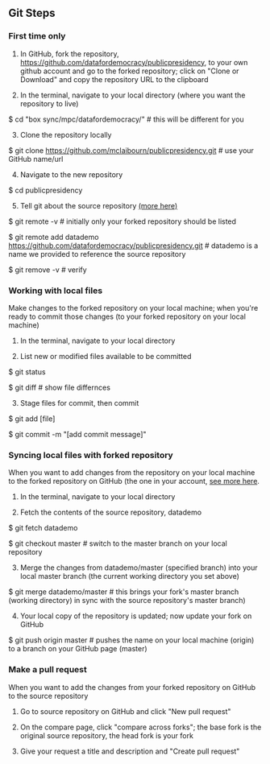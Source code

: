 ## Git Steps

### First time only

1. In GitHub, fork the repository, https://github.com/datafordemocracy/publicpresidency, to your own github account and go to the forked repository; click on "Clone or Download" and copy the repository URL to the clipboard

2. In the terminal, navigate to your local directory (where you want the repository to live)

  $ cd "box sync/mpc/datafordemocracy/" # this will be different for you

3. Clone the repository locally

  $ git clone https://github.com/mclaibourn/publicpresidency.git # use your GitHub name/url

4. Navigate to the new repository

  $ cd publicpresidency

5. Tell git about the source repository [(more here)](https://help.github.com/articles/configuring-a-remote-for-a-fork/)

  $ git remote -v # initially only your forked repository should be listed

  $ git remote add datademo https://github.com/datafordemocracy/publicpresidency.git # datademo is a name we provided to reference the source repository

  $ git remove -v # verify


### Working with local files

Make changes to the forked repository on your local machine; when you're ready to commit those changes (to your forked repository on your local machine)

1. In the terminal, navigate to your local directory

2. List new or modified files available to be committed

  $ git status

  $ git diff # show file differnces

3. Stage files for commit, then commit

  $ git add [file]

  $ git commit -m "[add commit message]"


### Syncing local files with forked repository

When you want to add changes from the repository on your local machine to the forked repository on GitHub (the one in your account,
[see more here](https://help.github.com/articles/syncing-a-fork/).

1. In the terminal, navigate to your local directory

2. Fetch the contents of the source repository, datademo

  $ git fetch datademo

  $ git checkout master # switch to the master branch on your local repository

3. Merge the changes from datademo/master (specified branch) into your local master branch (the current working directory you set above)

  $ git merge datademo/master # this brings your fork's master branch (working directory) in sync with the source repository's master branch)

4. Your local copy of the repository is updated; now update your fork on GitHub

  $ git push origin master # pushes the name on your local machine (origin) to a branch on your GitHub page (master)


### Make a pull request
When you want to add the changes from your forked repository on GitHub to the source repository

1. Go to source repository on GitHub and click "New pull request"

2. On the compare page, click "compare across forks"; the base fork is the original source repository, the head fork is your fork

3. Give your request a title and description and "Create pull request"
